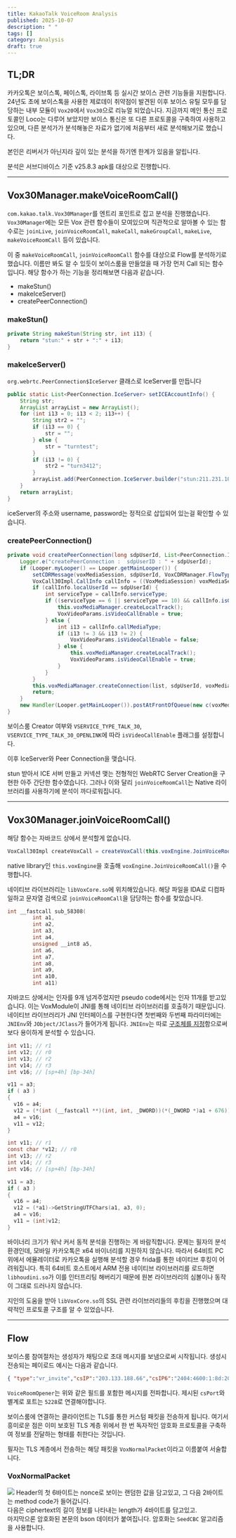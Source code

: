 ```yaml
---
title: KakaoTalk VoiceRoom Analysis
published: 2025-10-07
description: " "
tags: []
category: Analysis
draft: true
---
```

## TL;DR
카카오톡은 보이스톡, 페이스톡, 라이브톡 등 실시간 보이스 관련 기능들을 지원합니다. 24년도 초에 보이스톡을 사용한 제로데이 취약점이 발견된 이후
보이스 유틸 모두를 담당하는 내부 모듈이 `Vox20`에서 `Vox30`으로 리뉴얼 되었습니다.
지금까지 메인 통신 프로토콜인 Loco는 다루어 보았지만 보이스 통신은 또 다른 프로토콜을 구축하여 사용하고 있으며, 다른 분석가가 분석해놓은 자료가 없기에 처음부터 새로 분석해보기로 했습니다.

본인은 리버서가 아닌지라 깊이 있는 분석을 하기엔 한계가 있음을 알립니다.

분석은 서브디바이스 기준 v25.8.3 apk를 대상으로 진행합니다.

---

## Vox30Manager.makeVoiceRoomCall()

`com.kakao.talk.Vox30Manager`를 엔트리 포인트로 잡고 분석을 진행했습니다.
`Vox30Manager`에는 모든 Vox 관련 함수들이 모여있으며 직관적으로 알아볼 수 있는 함수로는 `joinLive`, `joinVoiceRoomCall`, `makeCall`, `makeGroupCall`, `makeLive`, `makeVoiceRoomCall` 등이 있습니다.

이 중 `makeVoiceRoomCall`, `joinVoiceRoomCall` 함수를 대상으로 Flow를 분석하기로 했습니다.
이름만 봐도 알 수 있듯이 보이스룸을 만들었을 때 가장 먼저 Call 되는 함수입니다.
해당 함수가 하는 기능을 정리해보면 다음과 같습니다.

- makeStun()
- makeIceServer()
- createPeerConnection()

### makeStun()
```java
private String makeStun(String str, int i13) {
    return "stun:" + str + ":" + i13;
}
```

### makeIceServer()
`org.webrtc.PeerConnection$IceServer` 클래스로 IceServer를 만듭니다

```java
public static List<PeerConnection.IceServer> setICEAccountInfo() {
    String str;
    ArrayList arrayList = new ArrayList();
    for (int i13 = 0; i13 < 2; i13++) {
        String str2 = "";
        if (i13 == 0) {
            str = "";
        } else {
            str = "turntest";
        }
        if (i13 != 0) {
            str2 = "turn3412";
        }
        arrayList.add(PeerConnection.IceServer.builder("stun:211.231.102.183:9001").setUsername(str).setPassword(str2).createIceServer());
    }
    return arrayList;
}
```

iceServer의 주소와 username, password는 정적으로 삽입되어 있는걸 확인할 수 있습니다.

### createPeerConnection()
```java
private void createPeerConnection(long sdpUserId, List<PeerConnection.IceServer> list, Object voxMediaSession) {
    Logger.e("createPeerConnection :  sdpUserID : " + sdpUserId);
    if (Looper.myLooper() == Looper.getMainLooper()) {
        setCDRMessage(voxMediaSession, sdpUserId, VoxCDRManager.FlowType.CREATE_PEER_CONNETION);
        VoxCall30Impl.CallInfo callInfo = ((VoxMediaSession) voxMediaSession).currentCall.info;
        if (callInfo.localUserId == sdpUserId) {
            int serviceType = callInfo.serviceType;
            if ((serviceType == 6 || serviceType == 10) && callInfo.isGroupCall) {
                this.voxMediaManager.createLocalTrack();
                VoxVideoParams.isVideoCallEnable = true;
            } else {
                int i13 = callInfo.callMediaType;
                if (i13 != 3 && i13 != 2) {
                    VoxVideoParams.isVideoCallEnable = false;
                } else {
                    this.voxMediaManager.createLocalTrack();
                    VoxVideoParams.isVideoCallEnable = true;
                }
            }
        }
        this.voxMediaManager.createConnection(list, sdpUserId, voxMediaSession);
        return;
    }
    new Handler(Looper.getMainLooper()).postAtFrontOfQueue(new c(voxMediaSession, sdpUserId, list));
}
```

보이스룸 Creator 여부와 `VSERVICE_TYPE_TALK_30`, `VSERVICE_TYPE_TALK_30_OPENLINK`에 따라 `isVideoCallEnable` 플래그를 설정합니다.

이후 IceServer와 Peer Connection을 맺습니다.

stun 받아서 ICE 서버 만들고 커넥션 맺는 전형적인 WebRTC Server Creation을 구현한 아주 간단한 함수였습니다.
그러나 이와 달리 `joinVoiceRoomCall`는 Native 라이브러리를 사용하기에 분석이 까다로워집니다.

---

## Vox30Manager.joinVoiceRoomCall()

해당 함수는 자바코드 상에서 분석할게 없습니다.

```java
VoxCall30Impl createVoxCall = createVoxCall(this.voxEngine.JoinVoiceRoomCall(str, i13, z3, j13, j14, j15, vCallMediaType.getValue(), vServiceType.getValue(), vUserType.getValue()), j13);
```

native library인 `this.voxEngine`을 호출해 `voxEngine.JoinVoiceRoomCall()`을 수행합니다.

네이티브 라이브러리는 `libVoxCore.so`에 위치해있습니다.
해당 파일을 IDA로 디컴파일하고 문자열 검색으로 `joinVoiceRoomCall`을 담당하는 함수를 찾았습니다.

```c
int __fastcall sub_58308(
        int a1,
        int a2,
        int a3,
        int a4,
        unsigned __int8 a5,
        int a6,
        int a7,
        int a8,
        int a9,
        int a10,
        int a11)
```

자바코드 상에서는 인자를 9개 넘겨주었지만 pseudo code에서는 인자 11개를 받고있습니다.
이는 VoxModule이 JNI를 통해 네이티브 라이브러리를 호출하기 때문입니다.  
네이티브 라이브러리가 JNI 인터페이스를 구현한다면 첫번째와 두번째 파라미터에는 `JNIEnv`와 `JObject/JClass`가 들어가게 됩니다.
`JNIEnv`는 따로 [구조체를 지정](https://gist.github.com/Jinmo/048776db75067dcd6c57f1154e65b868)함으로써 보다 용이하게 분석할 수 있습니다.

```c
int v11; // r1
int v12; // r0
int v13; // r2
int v14; // r3
int v16; // [sp+4h] [bp-34h]

v11 = a3;
if ( a3 )
{
  v16 = a4;
  v12 = (*(int (__fastcall **)(int, int, _DWORD))(*(_DWORD *)a1 + 676))(a1, a3, 0);
  a4 = v16;
  v11 = v12;
}
```
```c
int v11; // r1
const char *v12; // r0
int v13; // r2
int v14; // r3
int v16; // [sp+4h] [bp-34h]

v11 = a3;
if ( a3 )
{ 
  v16 = a4;
  v12 = (*a1)->GetStringUTFChars(a1, a3, 0);
  a4 = v16;
  v11 = (int)v12;
}
```

바이너리 크기가 워낙 커서 동적 분석을 진행하는 게 바람직합니다. 문제는 필자의 분석 환경인데, 모바일 카카오톡은 x64 바이너리를 지원하지 않습니다. 따라서 64비트 PC 위에서 에뮬레이터로 카카오톡을 실행해 분석할 경우 frida를 통한 네이티브 후킹이 어려워집니다. 특히 64비트 호스트에서 ARM 전용 네이티브 라이브러리를 로드하면 `libhoudini.so`가 이를 인터프리팅 해버리기 때문에 원본 라이브러리의 심볼이나 동작이 그대로 드러나지 않습니다.

지인의 도움을 받아 `libVoxCore.so`의 SSL 관련 라이브러리들의 후킹을 진행했으며 대략적인 프로토콜 구조를 알 수 있었습니다.

---

## Flow
보이스룸 참여절차는 생성자가 채팅으로 초대 메시지를 보냄으로써 시작됩니다. 생성시 전송되는 페이로드 예시는 다음과 같습니다.
```json
{ "type":"vr_invite","csIP":"203.133.188.66","csIP6":"2404:4600:1:8d:203:133:188:66","csPort":9000,"callId":"13299692653040311","duration":0 }
```
`VoiceRoomOpener`는 위와 같은 필드를 포함한 메시지를 전파합니다. 제시된 `csPort`와 별계로 포트는 `5228`로 연결해야합니다.

보이스룸에 연결하는 클라이언트는 TLS를 통한 커스텀 패킷을 전송하게 됩니다. 여기서 흥미로운 점은 이미 보호된 TLS 계층 위에서 한 번 독자적인 암호화 프로토콜을 구축하여 정보를 전달하는 형태를 취한다는 것입니다.

필자는 TLS 계층에서 전송하는 해당 패킷을 `VoxNormalPacket`이라고 이름붙여 서술합니다.
### VoxNormalPacket
![](./VoxNormalPacket.png)
Header의 첫 6바이트는 nonce로 보이는 랜덤한 값을 담고있고, 그 다음 2바이트는 method code가 들어갑니다.  
다음은 ciphertext의 길이 정보를 나타내는 length가 4바이트를 담고있고.  
마지막으론 암호화된 본문의 bson 데이터가 붙여집니다. 암호화는 `SeedCBC` 알고리즘을 사용합니다.
